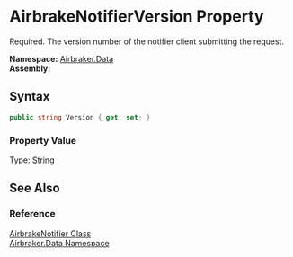 AirbrakeNotifierVersion Property
================================
Required. The version number of the notifier client submitting the request.

**Namespace:** [Airbraker.Data][1]  
**Assembly:**

Syntax
------

```csharp
public string Version { get; set; }
```

### Property Value
Type: [String][2]

See Also
--------

### Reference
[AirbrakeNotifier Class][3]  
[Airbraker.Data Namespace][1]  

[1]: ../README.md
[2]: http://msdn.microsoft.com/en-us/library/s1wwdcbf
[3]: README.md